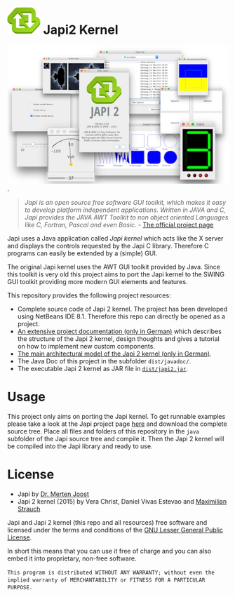 # ![Japi2 kernel program icon](/japi-logo.png?raw=true "Japi2 kernel program icon") Japi2 Kernel

[![Collage of Japi2 kernel](/screenshot_small.jpg?raw=true "Collage of Japi2 kernel")](japi_collage_big.png?raw=true).

> *Japi is an open source free software GUI toolkit, which makes it easy to develop platform independent applications. Written in JAVA and C, Japi provides the JAVA AWT Toolkit to non object oriented Languages like C, Fortran, Pascal and even Basic.* - [The official project page](https://userpages.uni-koblenz.de/~evol/japi/japi.html)

Japi uses a Java application called *Japi kernel* which acts like the X server and displays the controls requested by the Japi C library. Therefore C programs can easily be extended by a (simple) GUI.

The original Japi kernel uses the AWT GUI toolkit provided by Java. Since this toolkit is very old this project aims to port the Japi kernel to the SWING GUI toolkit providing more modern GUI elements and features.

This repository provides the following project resources:

 - Complete source code of Japi 2 kernel. The project has been developed using NetBeans IDE 8.1. Therefore this repo can directly be opened as a project.
 - [An extensive project documentation (only in German)](/documentation.pdf?raw=true) which describes the structure of the Japi 2 kernel, design thoughts and gives a tutorial on how to implement new custom components.
 - [The main architectural model of the Japi 2 kernel (only in German)](/japi4-model.pdf?raw=true).
 - The Java Doc of this project in the subfolder `dist/javadoc/`.
 - The executable Japi 2 kernel as JAR file in [`dist/japi2.jar`](/dist/japi2.jar?raw=true).

# Usage

This project only aims on porting the Japi kernel. To get runnable examples please take a look at the Japi project page [here](https://userpages.uni-koblenz.de/~evol/japi/japi.html) and download the complete source tree. Place all files and folders of this repository in the `java` subfolder of the Japi source tree and compile it. Then the Japi 2 kernel will be compiled into the Japi library and ready to use.

# License

 - Japi by [Dr. Merten Joost](https://userpages.uni-koblenz.de/~evol/Merten.html)
 - Japi 2 kernel (2015) by Vera Christ, Daniel Vivas Estevao and [Maximilian Strauch](http://maxstrauch.github.io/)

Japi and Japi 2 kernel (this repo and all resources) free software and licensed under the terms and conditions of the [GNU Lesser General Public License](/LICENSE.txt?raw=true).

In short this means that you can use it free of charge and you can also embed it into proprietary, non-free software.

`This program is distributed WITHOUT ANY WARRANTY; without even the implied warranty of MERCHANTABILITY or FITNESS FOR A PARTICULAR PURPOSE.`
